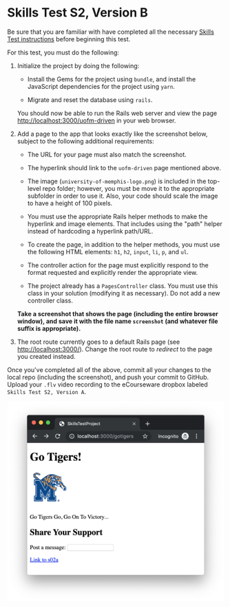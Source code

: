 # Skills Test S2, Version B

Be sure that you are familiar with have completed all the necessary [Skills Test instructions](https://memphis-cs.github.io/comp-4081/skills-test-instructions/) before beginning this test.

For this test, you must do the following:

1. Initialize the project by doing the following:

    - Install the Gems for the project using `bundle`, and install the JavaScript dependencies for the project using `yarn`.

    - Migrate and reset the database using `rails`.

    You should now be able to run the Rails web server and view the page <http://localhost:3000/uofm-driven> in your web browser.

1. Add a page to the app that looks exactly like the screenshot below, subject to the following additional requirements:

    - The URL for your page must also match the screenshot.

    - The hyperlink should link to the `uofm-driven` page mentioned above.

    - The image (`university-of-memphis-logo.png`) is included in the top-level repo folder; however, you must be move it to the appropriate subfolder in order to use it. Also, your code should scale the image to have a height of 100 pixels.

    - You must use the appropriate Rails helper methods to make the hyperlink and image elements. That includes using the "path" helper instead of hardcoding a hyperlink path/URL.

    - To create the page, in addition to the helper methods, you must use the following HTML elements: `h1`, `h2`, `input`, `li`, `p`, and `ul`.

    - The controller action for the page must explicitly respond to the format requested and explicitly render the appropriate view.

    - The project already has a `PagesController` class. You must use this class in your solution (modifying it as necessary). Do not add a new controller class.

    **Take a screenshot that shows the page (including the entire browser window), and save it with the file name `screenshot` (and whatever file suffix is appropriate).**

1. The root route currently goes to a default Rails page (see <http://localhost:3000/>). Change the root route to _redirect_ to the page you created instead.

Once you've completed all of the above, commit all your changes to the local repo (including the screenshot), and push your commit to GitHub. Upload your `.flv` video recording to the eCourseware dropbox labeled `Skills Test S2, Version A`.

![A screen shot of a webpage](./fig01.png)
